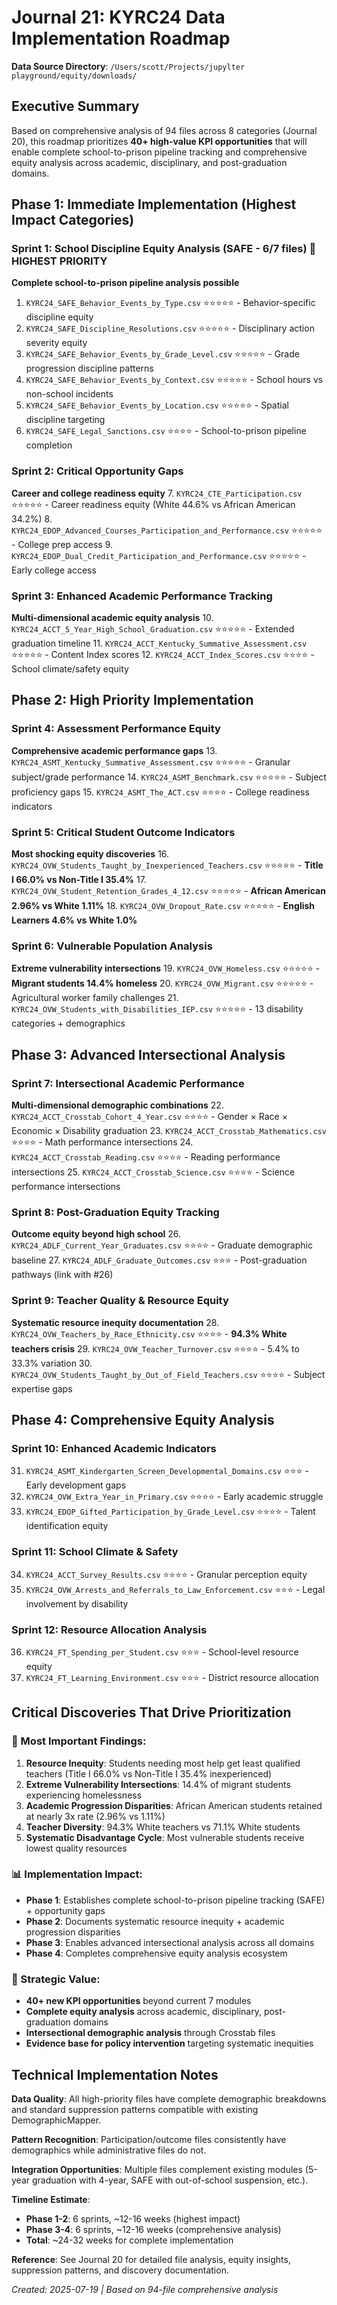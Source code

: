 # Journal 21: KYRC24 Data Implementation Roadmap

**Data Source Directory**: `/Users/scott/Projects/jupylter playground/equity/downloads/`

## Executive Summary
Based on comprehensive analysis of 94 files across 8 categories (Journal 20), this roadmap prioritizes **40+ high-value KPI opportunities** that will enable complete school-to-prison pipeline tracking and comprehensive equity analysis across academic, disciplinary, and post-graduation domains.

## Phase 1: Immediate Implementation (Highest Impact Categories)

### Sprint 1: School Discipline Equity Analysis (SAFE - 6/7 files) 🚨 HIGHEST PRIORITY
**Complete school-to-prison pipeline analysis possible**
1. `KYRC24_SAFE_Behavior_Events_by_Type.csv` ⭐⭐⭐⭐⭐ - Behavior-specific discipline equity
2. `KYRC24_SAFE_Discipline_Resolutions.csv` ⭐⭐⭐⭐⭐ - Disciplinary action severity equity
3. `KYRC24_SAFE_Behavior_Events_by_Grade_Level.csv` ⭐⭐⭐⭐⭐ - Grade progression discipline patterns
4. `KYRC24_SAFE_Behavior_Events_by_Context.csv` ⭐⭐⭐⭐⭐ - School hours vs non-school incidents
5. `KYRC24_SAFE_Behavior_Events_by_Location.csv` ⭐⭐⭐⭐⭐ - Spatial discipline targeting
6. `KYRC24_SAFE_Legal_Sanctions.csv` ⭐⭐⭐⭐ - School-to-prison pipeline completion

### Sprint 2: Critical Opportunity Gaps
**Career and college readiness equity**
7. `KYRC24_CTE_Participation.csv` ⭐⭐⭐⭐⭐ - Career readiness equity (White 44.6% vs African American 34.2%)
8. `KYRC24_EDOP_Advanced_Courses_Participation_and_Performance.csv` ⭐⭐⭐⭐⭐ - College prep access
9. `KYRC24_EDOP_Dual_Credit_Participation_and_Performance.csv` ⭐⭐⭐⭐⭐ - Early college access

### Sprint 3: Enhanced Academic Performance Tracking
**Multi-dimensional academic equity analysis**
10. `KYRC24_ACCT_5_Year_High_School_Graduation.csv` ⭐⭐⭐⭐⭐ - Extended graduation timeline
11. `KYRC24_ACCT_Kentucky_Summative_Assessment.csv` ⭐⭐⭐⭐⭐ - Content Index scores
12. `KYRC24_ACCT_Index_Scores.csv` ⭐⭐⭐⭐ - School climate/safety equity

## Phase 2: High Priority Implementation

### Sprint 4: Assessment Performance Equity
**Comprehensive academic performance gaps**
13. `KYRC24_ASMT_Kentucky_Summative_Assessment.csv` ⭐⭐⭐⭐⭐ - Granular subject/grade performance
14. `KYRC24_ASMT_Benchmark.csv` ⭐⭐⭐⭐⭐ - Subject proficiency gaps
15. `KYRC24_ASMT_The_ACT.csv` ⭐⭐⭐⭐ - College readiness indicators

### Sprint 5: Critical Student Outcome Indicators 
**Most shocking equity discoveries**
16. `KYRC24_OVW_Students_Taught_by_Inexperienced_Teachers.csv` ⭐⭐⭐⭐⭐ - **Title I 66.0% vs Non-Title I 35.4%**
17. `KYRC24_OVW_Student_Retention_Grades_4_12.csv` ⭐⭐⭐⭐⭐ - **African American 2.96% vs White 1.11%**
18. `KYRC24_OVW_Dropout_Rate.csv` ⭐⭐⭐⭐⭐ - **English Learners 4.6% vs White 1.0%**

### Sprint 6: Vulnerable Population Analysis
**Extreme vulnerability intersections**
19. `KYRC24_OVW_Homeless.csv` ⭐⭐⭐⭐⭐ - **Migrant students 14.4% homeless**
20. `KYRC24_OVW_Migrant.csv` ⭐⭐⭐⭐⭐ - Agricultural worker family challenges
21. `KYRC24_OVW_Students_with_Disabilities_IEP.csv` ⭐⭐⭐⭐⭐ - 13 disability categories + demographics

## Phase 3: Advanced Intersectional Analysis

### Sprint 7: Intersectional Academic Performance
**Multi-dimensional demographic combinations**
22. `KYRC24_ACCT_Crosstab_Cohort_4_Year.csv` ⭐⭐⭐⭐ - Gender × Race × Economic × Disability graduation
23. `KYRC24_ACCT_Crosstab_Mathematics.csv` ⭐⭐⭐⭐ - Math performance intersections
24. `KYRC24_ACCT_Crosstab_Reading.csv` ⭐⭐⭐⭐ - Reading performance intersections
25. `KYRC24_ACCT_Crosstab_Science.csv` ⭐⭐⭐⭐ - Science performance intersections

### Sprint 8: Post-Graduation Equity Tracking
**Outcome equity beyond high school**
26. `KYRC24_ADLF_Current_Year_Graduates.csv` ⭐⭐⭐⭐ - Graduate demographic baseline
27. `KYRC24_ADLF_Graduate_Outcomes.csv` ⭐⭐⭐ - Post-graduation pathways (link with #26)

### Sprint 9: Teacher Quality & Resource Equity
**Systematic resource inequity documentation**
28. `KYRC24_OVW_Teachers_by_Race_Ethnicity.csv` ⭐⭐⭐⭐ - **94.3% White teachers crisis**
29. `KYRC24_OVW_Teacher_Turnover.csv` ⭐⭐⭐⭐ - 5.4% to 33.3% variation
30. `KYRC24_OVW_Students_Taught_by_Out_of_Field_Teachers.csv` ⭐⭐⭐⭐ - Subject expertise gaps

## Phase 4: Comprehensive Equity Analysis

### Sprint 10: Enhanced Academic Indicators
31. `KYRC24_ASMT_Kindergarten_Screen_Developmental_Domains.csv` ⭐⭐⭐ - Early development gaps
32. `KYRC24_OVW_Extra_Year_in_Primary.csv` ⭐⭐⭐⭐ - Early academic struggle
33. `KYRC24_EDOP_Gifted_Participation_by_Grade_Level.csv` ⭐⭐⭐⭐ - Talent identification equity

### Sprint 11: School Climate & Safety
34. `KYRC24_ACCT_Survey_Results.csv` ⭐⭐⭐⭐ - Granular perception equity
35. `KYRC24_OVW_Arrests_and_Referrals_to_Law_Enforcement.csv` ⭐⭐⭐ - Legal involvement by disability

### Sprint 12: Resource Allocation Analysis
36. `KYRC24_FT_Spending_per_Student.csv` ⭐⭐⭐ - School-level resource equity
37. `KYRC24_FT_Learning_Environment.csv` ⭐⭐⭐ - District resource allocation

## Critical Discoveries That Drive Prioritization

### 🚨 Most Important Findings:
1. **Resource Inequity**: Students needing most help get least qualified teachers (Title I 66.0% vs Non-Title I 35.4% inexperienced)
2. **Extreme Vulnerability Intersections**: 14.4% of migrant students experiencing homelessness
3. **Academic Progression Disparities**: African American students retained at nearly 3x rate (2.96% vs 1.11%)
4. **Teacher Diversity**: 94.3% White teachers vs 71.1% White students
5. **Systematic Disadvantage Cycle**: Most vulnerable students receive lowest quality resources

### 📊 Implementation Impact:
- **Phase 1**: Establishes complete school-to-prison pipeline tracking (SAFE) + opportunity gaps
- **Phase 2**: Documents systematic resource inequity + academic progression disparities  
- **Phase 3**: Enables advanced intersectional analysis across all domains
- **Phase 4**: Completes comprehensive equity analysis ecosystem

### 🎯 Strategic Value:
- **40+ new KPI opportunities** beyond current 7 modules
- **Complete equity analysis** across academic, disciplinary, post-graduation domains
- **Intersectional demographic analysis** through Crosstab files
- **Evidence base for policy intervention** targeting systematic inequities

## Technical Implementation Notes

**Data Quality**: All high-priority files have complete demographic breakdowns and standard suppression patterns compatible with existing DemographicMapper.

**Pattern Recognition**: Participation/outcome files consistently have demographics while administrative files do not.

**Integration Opportunities**: Multiple files complement existing modules (5-year graduation with 4-year, SAFE with out-of-school suspension, etc.).

**Timeline Estimate**: 
- **Phase 1-2**: 6 sprints, ~12-16 weeks (highest impact)
- **Phase 3-4**: 6 sprints, ~12-16 weeks (comprehensive analysis)
- **Total**: ~24-32 weeks for complete implementation

**Reference**: See Journal 20 for detailed file analysis, equity insights, suppression patterns, and discovery documentation.

*Created: 2025-07-19 | Based on 94-file comprehensive analysis*
